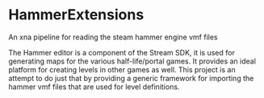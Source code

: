 HammerExtensions
================

An xna pipeline for reading the steam hammer engine vmf files

The Hammer editor is a component of the Stream SDK, it is used for generating maps for the various half-life/portal
games. It provides an ideal platform for creating levels in other games as well.  This project is an attempt to do
just that by providing a generic framework for importing the hammer vmf files that are used for level definitions.
